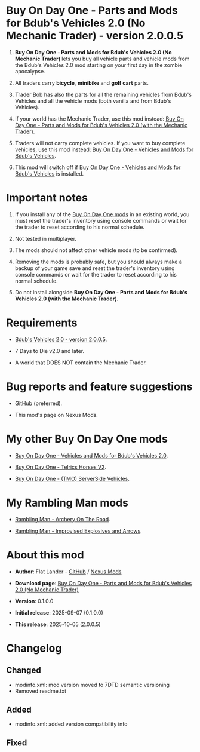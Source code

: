 # Buy On Day One - Parts and Mods for Bdub's Vehicles 2.0 (No Mechanic Trader) - version 2.0.0.5

1. **Buy On Day One - Parts and Mods for Bdub's Vehicles 2.0 (No Mechanic Trader)** lets you buy all vehicle parts and vehicle mods from the Bdub's Vehicles 2.0 mod starting on your first day in the zombie apocalypse.

2. All traders carry **bicycle**, **minibike** and **golf cart** parts.

3. Trader Bob has also the parts for all the remaining vehicles from Bdub's Vehicles and all the vehicle mods (both vanilla and from Bdub's Vehicles). 

4. If your world has the Mechanic Trader, use this mod instead: [Buy On Day One - Parts and Mods for Bdub's Vehicles 2.0 (with the Mechanic Trader)](https://www.nexusmods.com/7daystodie/mods/8581).

5. Traders will not carry complete vehicles. If you want to buy complete vehicles, use this mod instead: [Buy On Day One - Vehicles and Mods for Bdub's Vehicles](https://www.nexusmods.com/7daystodie/mods/8565).

6. This mod will switch off if [Buy On Day One - Vehicles and Mods for Bdub's Vehicles](https://www.nexusmods.com/7daystodie/mods/8565) is installed. 

# Important notes

1. If you install any of the [Buy On Day One mods](https://next.nexusmods.com/profile/flatlanderone/mods) in an existing world, you must reset the trader's inventory using console commands or wait for the trader to reset according to his normal schedule.

2. Not tested in multiplayer.

3. The mods should not affect other vehicle mods (to be confirmed).

4. Removing the mods is probably safe, but you should always make a backup of your game save and reset the trader's inventory using console commands or wait for the trader to reset according to his normal schedule.

5. Do not install alongside **Buy On Day One - Parts and Mods for Bdub's Vehicles 2.0 (with the Mechanic Trader)**.

# Requirements

- [Bdub's Vehicles 2.0 - version 2.0.0.5](https://www.nexusmods.com/7daystodie/mods/342).

- 7 Days to Die v2.0 and later.

- A world that DOES NOT contain the Mechanic Trader.

# Bug reports and feature suggestions

- [GitHub](https://github.com/flatlanderone/flatlander-releases/issues) (preferred).

- This mod's page on Nexus Mods.

# My other Buy On Day One mods

- [Buy On Day One - Vehicles and Mods for Bdub's Vehicles 2.0](https://www.nexusmods.com/7daystodie/mods/8565).

- [Buy On Day One - Telrics Horses V2](https://www.nexusmods.com/7daystodie/mods/8371).

- [Buy On Day One - (TMO) ServerSide Vehicles](https://www.nexusmods.com/7daystodie/mods/8378).

# My Rambling Man mods

- [Rambling Man - Archery On The Road](https://www.nexusmods.com/7daystodie/mods/8512).

- [Rambling Man - Improvised Explosives and Arrows](https://www.nexusmods.com/7daystodie/mods/8456).

# About this mod

- **Author**: Flat Lander - [GitHub](https://github.com/flatlanderone/flatlander-releases) / [Nexus Mods](https://next.nexusmods.com/profile/flatlanderone)

- **Download page**: [Buy On Day One - Parts and Mods for Bdub's Vehicles 2.0 (No Mechanic Trader)](https://www.nexusmods.com/7daystodie/mods/8566)

- **Version**: 0.1.0.0

- **Initial release**: 2025-09-07 (0.1.0.0)

- **This release**: 2025-10-05 (2.0.0.5)

# Changelog

## Changed
- modinfo.xml: mod version moved to 7DTD semantic versioning
- Removed readme.txt

## Added 
- modinfo.xml: added version compatibility info

## Fixed